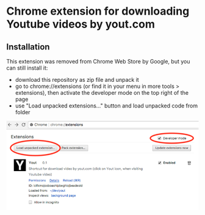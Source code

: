 # Chrome extension for downloading Youtube videos by yout.com

## Installation

This extension was removed from Chrome Web Store by Google, but you can still install it:

* download this repository as zip file and unpack it
* go to chrome://extensions (or find it in your menu in more tools > extensions), then activate the developer mode on the top right of the page
* use "Load unpacked extensions..." button and load unpacked code from folder

![Installation](installation.png?raw=true)
